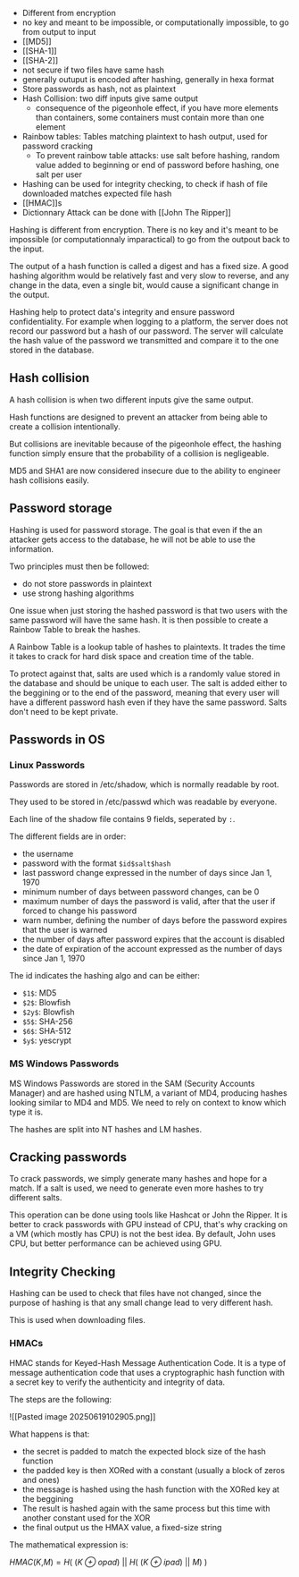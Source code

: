- Different from encryption
- no key and meant to be impossible, or computationally impossible, to go from output to input  
- [[MD5]]
- [[SHA-1]]
- [[SHA-2]]
- not secure if two files have same hash
- generally outuput is encoded after hashing, generally in hexa format
- Store passwords as hash, not as plaintext
- Hash Collision: two diff inputs give same output
	- consequence of the pigeonhole effect, if you have more elements than containers, some containers must contain more than one element
- Rainbow tables: Tables matching plaintext to hash output, used for password cracking
	- To prevent rainbow table attacks: use salt before hashing, random value added to beginning or end of password before hashing, one salt per user
- Hashing can be used for integrity checking, to check if hash of file downloaded matches expected file hash
- [[HMAC]]s
- Dictionnary Attack can be done with [[John The Ripper]]


Hashing is different from encryption. There is no key and it's meant to be impossible (or computationnaly imparactical) to go from the outpout back to the input.

The output of a hash function is called a digest and has a fixed size. A good hashing algorithm would be relatively fast and very slow to reverse, and any change in the data, even a single bit, would cause a significant change in the output.

Hashing help to protect data's integrity and ensure password confidentiality. For example when logging to a platform, the server does not record our password but a hash of our password. The server will calculate the hash value of the password we transmitted and compare it to the one stored in the database.

## Hash collision

A hash collision is when two different inputs give the same output. 

Hash functions are designed to prevent an attacker from being able to create a collision intentionally.

But collisions are inevitable because of the pigeonhole effect, the hashing function simply ensure that the probability of a collision is negligeable.

MD5 and SHA1 are now considered insecure due to the ability to engineer hash collisions easily.

## Password storage

Hashing is used for password storage. The goal is that even if the an attacker gets access to the database, he will not be able to use the information.

Two principles must then be followed:
- do not store passwords in plaintext
- use strong hashing algorithms

One issue when just storing the hashed password is that two users with the same password will have the same hash. It is then possible to create a Rainbow Table to break the hashes.

A Rainbow Table is a lookup table of hashes to plaintexts. It trades the time it takes to crack for hard disk space and creation time of the table.

To protect against that, salts are used which is a randomly value stored in the database and should be unique to each user. The salt is added either to the beggining or to the end of the password, meaning that every user will have a different password hash even if they have the same password. Salts don't need to be kept private.

## Passwords in OS

### Linux Passwords

Passwords are stored in /etc/shadow, which is normally readable by root.

They used to be stored in /etc/passwd which was readable by everyone.

Each line of the shadow file contains 9 fields, seperated by `:`.

The different fields are in order:
- the username
- password with the format `$id$salt$hash`
- last password change expressed in the number of days since Jan 1, 1970
- minimum number of days between password changes, can be 0
- maximum number of days the password is valid, after that the user if forced to change his password
- warn number, defining the number of days before the password expires that the user is warned
- the number of days after password expires that the account is disabled
- the date of expiration of the account expressed as the number of days since Jan 1, 1970

The id indicates the hashing algo and can be either:
- `$1$`: MD5
- `$2$`: Blowfish
- `$2y$`: Blowfish
- `$5$`: SHA-256
- `$6$`: SHA-512
- `$y$`: yescrypt

### MS Windows Passwords

MS Windows Passwords are stored in the SAM (Security Accounts Manager) and are hashed using NTLM, a variant of MD4, producing hashes looking similar to MD4 and MD5. We need to rely on context to know which type it is.

The hashes are split into NT hashes and LM hashes.


## Cracking passwords

To crack passwords, we simply generate many hashes and hope for a match. If a salt is used, we need to generate even more hashes to try different salts.

This operation can be done using tools like Hashcat or John the Ripper. It is better to crack passwords with GPU instead of CPU, that's why cracking on a VM (which mostly has CPU) is not the best idea. By default, John uses CPU, but better performance can be achieved using GPU.

## Integrity Checking

Hashing can be used to check that files have not changed, since the purpose of hashing is that any small change lead to very different hash. 

This is used when downloading files.


### HMACs

HMAC stands for Keyed-Hash Message Authentication Code. It is a type of message authentication code that uses a cryptographic hash function with a secret key to verify the authenticity and integrity of data. 

The steps are the following:

![[Pasted image 20250619102905.png]]

What happens is that:
- the secret is padded to match the expected block size of the hash function
- the padded key is then XORed with a constant (usually a block of zeros and ones)
- the message is hashed using the hash function with the XORed key at the beggining
- The result is hashed again with the same process but this time with another constant used for the XOR
- the final output us the HMAX value, a fixed-size string

The mathematical expression is:

_HMAC_(_K_,_M_) = _H_( (_K ⊕ opad_) || _H_( (_K ⊕ ipad_) || _M_) )
